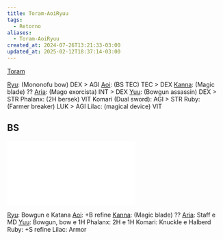 ```yaml
---
title: Toram-AoiRyuu
tags:
  - Retorno
aliases:
  - Toram-AoiRyuu
created_at: 2024-07-26T13:21:33-03:00
updated_at: 2025-02-12T18:37:14-03:00
---
```


[Toram](../entrada/Toram.md)

[Ryu](../../08/retorno/Toram_Ryu.md): (Mononofu bow) DEX > AGI
[Aoi](../../08/retorno/Toram_Aoi.md): (BS TEC) TEC > DEX
[Kanna](../../08/retorno/Toram_Kanna.md): (Magic blade) ??
[Aria](../../08/retorno/Toram_Aria.md): (Mago exorcista) INT > DEX
[Yuu](../../08/retorno/Toram_Yuu.md): (Bowgun assassin) DEX > STR
Phalanx: (2H bersek) VIT
Komari (Dual sword): AGI > STR
Ruby: (Farmer breaker) LUK > AGI
Lilac: (magical device) VIT 

## BS
![AoiRyuu_BS.excalidraw](../../../../../excalidraw/2024/07/AoiRyuu_BS.excalidraw.md)

[Ryu](../../08/retorno/Toram_Ryu.md): Bowgun e Katana
[Aoi](../../08/retorno/Toram_Aoi.md): +B refine
[Kanna](../../08/retorno/Toram_Kanna.md): (Magic blade) ??
[Aria](../../08/retorno/Toram_Aria.md): Staff e MD
[Yuu](../../08/retorno/Toram_Yuu.md): Bowgun, bow e 1H
Phalanx: 2H e 1H
Komari: Knuckle e Halberd
Ruby: +S refine
Lilac: Armor
